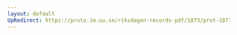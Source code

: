 ```yaml
---
layout: default
UpRedirect: https://pruto.im.uu.se/riksdagen-records-pdf/1873/prot-1873--fk--510/prot-1873--fk--510_060.pdf
---
```

